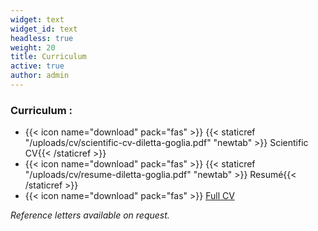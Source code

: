 ```yaml
---
widget: text
widget_id: text
headless: true
weight: 20
title: Curriculum
active: true
author: admin
---
```


### Curriculum : 
- {{< icon name="download" pack="fas" >}} {{< staticref "/uploads/cv/scientific-cv-diletta-goglia.pdf" "newtab" >}} Scientific CV{{< /staticref >}}
- {{< icon name="download" pack="fas" >}} {{< staticref "/uploads/cv/resume-diletta-goglia.pdf" "newtab" >}} Resumé{{< /staticref >}} 
- {{< icon name="download" pack="fas" >}} [Full CV](https://messy-layer-48f.notion.site/Diletta-Goglia-Full-CV-7a4ed9d53e4647b5835a4dbe940b868f) 


*Reference letters available on request.*
